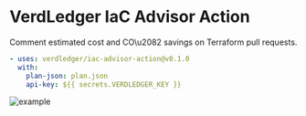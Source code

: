 # VerdLedger IaC Advisor Action

Comment estimated cost and CO\u2082 savings on Terraform pull requests.

```yaml
- uses: verdledger/iac-advisor-action@v0.1.0
  with:
    plan-json: plan.json
    api-key: ${{ secrets.VERDLEDGER_KEY }}
```

![example](../docs/demo.gif)

